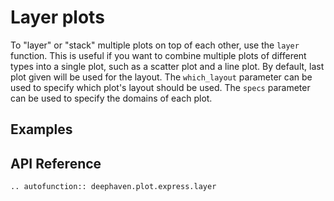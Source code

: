# Layer plots

To "layer" or "stack" multiple plots on top of each other, use the `layer` function. This is useful if you want to combine multiple plots of different types into a single plot, such as a scatter plot and a line plot. By default, last plot given will be used for the layout. The `which_layout` parameter can be used to specify which plot's layout should be used. The `specs` parameter can be used to specify the domains of each plot.

## Examples


## API Reference
```{eval-rst}
.. autofunction:: deephaven.plot.express.layer
```